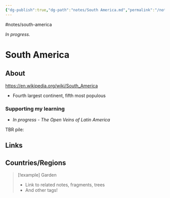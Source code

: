```yaml
---
{"dg-publish":true,"dg-path":"notes/South America.md","permalink":"/notes/south-america/","created":"2025-03-17T17:50:52.210-04:00","updated":"2025-03-22T22:35:23.212-04:00"}
---
```


#notes/south-america

*In progress.*
# South America 
## About
https://en.wikipedia.org/wiki/South_America
- Fourth largest continent, fifth most populous

### Supporting my learning
- *In progress - The Open Veins of Latin America*

TBR pile:

## Links

## Countries/Regions

> [!example] Garden
> - Link to related notes, fragments, trees
> - And other tags!

